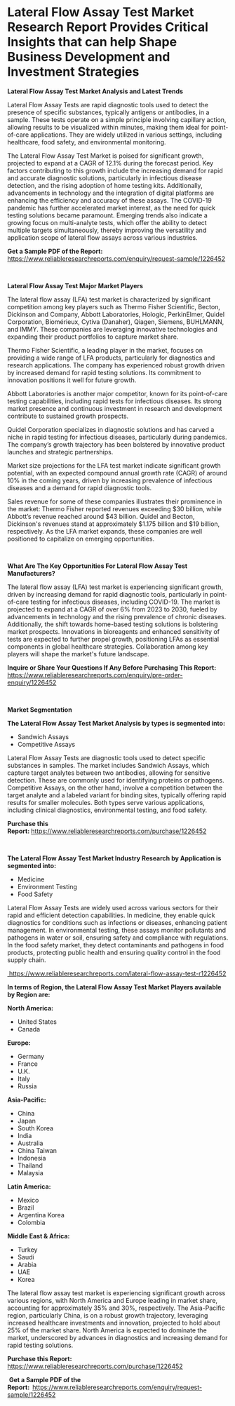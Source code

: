 <p><h1>Lateral Flow Assay Test Market Research Report Provides Critical Insights that can help Shape Business Development and Investment Strategies</h1></p><p><strong>Lateral Flow Assay Test Market Analysis and Latest Trends</strong></p>
<p><p>Lateral Flow Assay Tests are rapid diagnostic tools used to detect the presence of specific substances, typically antigens or antibodies, in a sample. These tests operate on a simple principle involving capillary action, allowing results to be visualized within minutes, making them ideal for point-of-care applications. They are widely utilized in various settings, including healthcare, food safety, and environmental monitoring.</p><p>The Lateral Flow Assay Test Market is poised for significant growth, projected to expand at a CAGR of 12.1% during the forecast period. Key factors contributing to this growth include the increasing demand for rapid and accurate diagnostic solutions, particularly in infectious disease detection, and the rising adoption of home testing kits. Additionally, advancements in technology and the integration of digital platforms are enhancing the efficiency and accuracy of these assays. The COVID-19 pandemic has further accelerated market interest, as the need for quick testing solutions became paramount. Emerging trends also indicate a growing focus on multi-analyte tests, which offer the ability to detect multiple targets simultaneously, thereby improving the versatility and application scope of lateral flow assays across various industries.</p></p>
<p><strong>Get a Sample PDF of the Report:&nbsp;</strong> <a href="https://www.reliableresearchreports.com/enquiry/request-sample/1226452?utm_campaign=12&utm_medium=2&utm_source=Github&utm_content=ia&utm_term=13042025&utm_id=lateral-flow-assay-test">https://www.reliableresearchreports.com/enquiry/request-sample/1226452</a></p>
<p>&nbsp;</p>
<p><strong>Lateral Flow Assay Test Major Market Players</strong></p>
<p><p>The lateral flow assay (LFA) test market is characterized by significant competition among key players such as Thermo Fisher Scientific, Becton, Dickinson and Company, Abbott Laboratories, Hologic, PerkinElmer, Quidel Corporation, Biomérieux, Cytiva (Danaher), Qiagen, Siemens, BUHLMANN, and IMMY. These companies are leveraging innovative technologies and expanding their product portfolios to capture market share.</p><p>Thermo Fisher Scientific, a leading player in the market, focuses on providing a wide range of LFA products, particularly for diagnostics and research applications. The company has experienced robust growth driven by increased demand for rapid testing solutions. Its commitment to innovation positions it well for future growth.</p><p>Abbott Laboratories is another major competitor, known for its point-of-care testing capabilities, including rapid tests for infectious diseases. Its strong market presence and continuous investment in research and development contribute to sustained growth prospects.</p><p>Quidel Corporation specializes in diagnostic solutions and has carved a niche in rapid testing for infectious diseases, particularly during pandemics. The company’s growth trajectory has been bolstered by innovative product launches and strategic partnerships.</p><p>Market size projections for the LFA test market indicate significant growth potential, with an expected compound annual growth rate (CAGR) of around 10% in the coming years, driven by increasing prevalence of infectious diseases and a demand for rapid diagnostic tools.</p><p>Sales revenue for some of these companies illustrates their prominence in the market: Thermo Fisher reported revenues exceeding $30 billion, while Abbott’s revenue reached around $43 billion. Quidel and Becton, Dickinson's revenues stand at approximately $1.175 billion and $19 billion, respectively. As the LFA market expands, these companies are well positioned to capitalize on emerging opportunities.</p></p>
<p>&nbsp;</p>
<p><strong>What Are The Key Opportunities For Lateral Flow Assay Test Manufacturers?</strong></p>
<p><p>The lateral flow assay (LFA) test market is experiencing significant growth, driven by increasing demand for rapid diagnostic tools, particularly in point-of-care testing for infectious diseases, including COVID-19. The market is projected to expand at a CAGR of over 6% from 2023 to 2030, fueled by advancements in technology and the rising prevalence of chronic diseases. Additionally, the shift towards home-based testing solutions is bolstering market prospects. Innovations in bioreagents and enhanced sensitivity of tests are expected to further propel growth, positioning LFAs as essential components in global healthcare strategies. Collaboration among key players will shape the market's future landscape.</p></p>
<p><strong>Inquire or Share Your Questions If Any Before Purchasing This Report:</strong> <a href="https://www.reliableresearchreports.com/enquiry/pre-order-enquiry/1226452?utm_campaign=12&utm_medium=2&utm_source=Github&utm_content=ia&utm_term=13042025&utm_id=lateral-flow-assay-test">https://www.reliableresearchreports.com/enquiry/pre-order-enquiry/1226452</a></p>
<p>&nbsp;</p>
<p><strong>Market Segmentation</strong></p>
<p><strong>The Lateral Flow Assay Test Market Analysis by types is segmented into:</strong></p>
<p><ul><li>Sandwich Assays</li><li>Competitive Assays</li></ul></p>
<p><p>Lateral Flow Assay Tests are diagnostic tools used to detect specific substances in samples. The market includes Sandwich Assays, which capture target analytes between two antibodies, allowing for sensitive detection. These are commonly used for identifying proteins or pathogens. Competitive Assays, on the other hand, involve a competition between the target analyte and a labeled variant for binding sites, typically offering rapid results for smaller molecules. Both types serve various applications, including clinical diagnostics, environmental testing, and food safety.</p></p>
<p><strong>Purchase this Report:&nbsp;</strong><a href="https://www.reliableresearchreports.com/purchase/1226452?utm_campaign=12&utm_medium=2&utm_source=Github&utm_content=ia&utm_term=13042025&utm_id=lateral-flow-assay-test">https://www.reliableresearchreports.com/purchase/1226452</a></p>
<p>&nbsp;</p>
<p><strong>The Lateral Flow Assay Test Market Industry Research by Application is segmented into:</strong></p>
<p><ul><li>Medicine</li><li>Environment Testing</li><li>Food Safety</li></ul></p>
<p><p>Lateral Flow Assay Tests are widely used across various sectors for their rapid and efficient detection capabilities. In medicine, they enable quick diagnostics for conditions such as infections or diseases, enhancing patient management. In environmental testing, these assays monitor pollutants and pathogens in water or soil, ensuring safety and compliance with regulations. In the food safety market, they detect contaminants and pathogens in food products, protecting public health and ensuring quality control in the food supply chain.</p></p>
<p><a href="https://www.reliableresearchreports.com/lateral-flow-assay-test-r1226452?utm_campaign=12&utm_medium=2&utm_source=Github&utm_content=ia&utm_term=13042025&utm_id=lateral-flow-assay-test">&nbsp;https://www.reliableresearchreports.com/lateral-flow-assay-test-r1226452</a></p>
<p><strong>In terms of Region, the Lateral Flow Assay Test Market Players available by Region are:</strong></p>
<p>
    <p> <strong> North America: </strong>
        <ul>
            <li>United States</li>
            <li>Canada</li>
        </ul>
        </p> 
    <p> <strong> Europe: </strong>
        <ul>
            <li>Germany</li>
            <li>France</li>
            <li>U.K.</li>
            <li>Italy</li>
            <li>Russia</li>
        </ul>
        </p> 
    <p> <strong> Asia-Pacific: </strong>
        <ul>
            <li>China</li>
            <li>Japan</li>
            <li>South Korea</li>
            <li>India</li>
            <li>Australia</li>
            <li>China Taiwan</li>
            <li>Indonesia</li>
            <li>Thailand</li>
            <li>Malaysia</li>
        </ul>
        </p> 
    <p> <strong> Latin America: </strong>
        <ul>
            <li>Mexico</li>
            <li>Brazil</li>
            <li>Argentina Korea</li>
            <li>Colombia</li>
        </ul>
        </p> 
    <p> <strong> Middle East & Africa: </strong>
        <ul>
            <li>Turkey</li>
            <li>Saudi</li>
            <li>Arabia</li>
            <li>UAE</li>
            <li>Korea</li>
        </ul>
    </p>
    </p>
<p><p>The lateral flow assay test market is experiencing significant growth across various regions, with North America and Europe leading in market share, accounting for approximately 35% and 30%, respectively. The Asia-Pacific region, particularly China, is on a robust growth trajectory, leveraging increased healthcare investments and innovation, projected to hold about 25% of the market share. North America is expected to dominate the market, underscored by advances in diagnostics and increasing demand for rapid testing solutions.</p></p>
<p><strong>Purchase this Report: </strong><a href="https://www.reliableresearchreports.com/purchase/1226452?utm_campaign=12&utm_medium=2&utm_source=Github&utm_content=ia&utm_term=13042025&utm_id=lateral-flow-assay-test">https://www.reliableresearchreports.com/purchase/1226452</a></p>
<p>&nbsp;<strong>Get a Sample PDF of the Report:&nbsp;&nbsp;</strong><a href="https://www.reliableresearchreports.com/enquiry/request-sample/1226452?utm_campaign=12&utm_medium=2&utm_source=Github&utm_content=ia&utm_term=13042025&utm_id=lateral-flow-assay-test">https://www.reliableresearchreports.com/enquiry/request-sample/1226452</a></p>
<p><strong></strong></p>
<p><p></p><p></p><p></p></p>